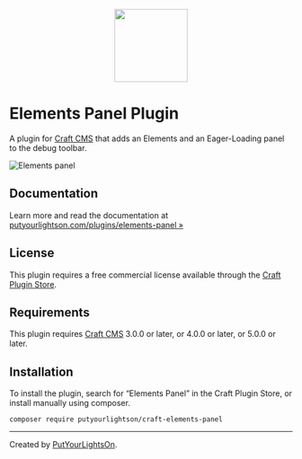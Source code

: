 <p align="center"><img width="130" src="https://raw.githubusercontent.com/putyourlightson/craft-elements-panel/v1/src/icon.svg"></p>

# Elements Panel Plugin

A plugin for [Craft CMS](https://craftcms.com/) that adds an Elements and an Eager-Loading panel to the debug toolbar.

![Elements panel](https://putyourlightson.com/assets/images/plugins/elements-panel.png)

## Documentation

Learn more and read the documentation at [putyourlightson.com/plugins/elements-panel »](https://putyourlightson.com/plugins/elements-panel)

## License

This plugin requires a free commercial license available through the [Craft Plugin Store](https://plugins.craftcms.com/elements-panel).

## Requirements

This plugin requires [Craft CMS](https://craftcms.com/) 3.0.0 or later, or 4.0.0 or later, or 5.0.0 or later.

## Installation

To install the plugin, search for “Elements Panel” in the Craft Plugin Store, or install manually using composer.

```shell
composer require putyourlightson/craft-elements-panel
```

---

Created by [PutYourLightsOn](https://putyourlightson.com/).
